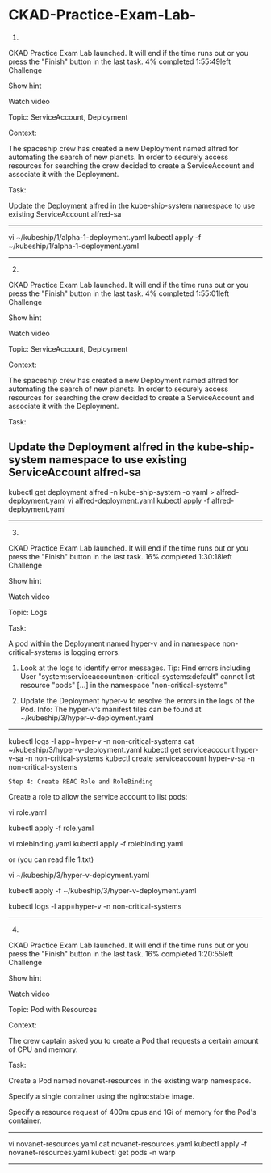 # CKAD-Practice-Exam-Lab-
1. 

CKAD Practice Exam
Lab launched. It will end if the time runs out or you press the "Finish" button in the last task.
4%
completed
1:55:49left
Challenge

Show hint

Watch video

Topic: ServiceAccount, Deployment

Context:

The spaceship crew has created a new Deployment named alfred for automating the search of new planets. In order to securely access resources for searching the crew decided to create a ServiceAccount and associate it with the Deployment.

Task:

Update the Deployment alfred in the kube-ship-system namespace to use existing ServiceAccount alfred-sa



----------------------------------------------------------------------------------------------------------------------------------------------------------------------------------------------------------------------------------------------------------------------------------------------------------------------------------------------------------------------------------------------------------------------------------------------------------------------------------------------------------------


vi ~/kubeship/1/alpha-1-deployment.yaml 
kubectl apply -f ~/kubeship/1/alpha-1-deployment.yaml
 
----------------------------------------------------------------------------------------------------------------------------------------------------------------------------------------------------------------------------------------------------------------------------------------------------------------------------------------------------------------------------------------------------------------------------------------------------------------------------------------------------------------

2. 


CKAD Practice Exam
Lab launched. It will end if the time runs out or you press the "Finish" button in the last task.
4%
completed
1:55:01left
Challenge

Show hint

Watch video

Topic: ServiceAccount, Deployment

Context:

The spaceship crew has created a new Deployment named alfred for automating the search of new planets. In order to securely access resources for searching the crew decided to create a ServiceAccount and associate it with the Deployment.

Task:

Update the Deployment alfred in the kube-ship-system namespace to use existing ServiceAccount alfred-sa
----------------------------------------------------------------------------------------------------------------------------------------------------------------------------------------------------------------------------------------------------------------------------------------------------------------------------------------------------------------------------------------------------------------------------------------------------------------------------------------------------------------


kubectl get deployment alfred -n kube-ship-system -o yaml > alfred-deployment.yaml
vi alfred-deployment.yaml
kubectl apply -f alfred-deployment.yaml

 
----------------------------------------------------------------------------------------------------------------------------------------------------------------------------------------------------------------------------------------------------------------------------------------------------------------------------------------------------------------------------------------------------------------------------------------------------------------------------------------------------------------


3.




CKAD Practice Exam
Lab launched. It will end if the time runs out or you press the "Finish" button in the last task.
16%
completed
1:30:18left
Challenge

Show hint

Watch video

Topic: Logs

Task:

A pod within the Deployment named hyper-v and in namespace non-critical-systems is logging errors.

1. Look at the logs to identify error messages. 
Tip: Find errors including User "system:serviceaccount:non-critical-systems:default" cannot list resource "pods" [...] in the namespace "non-critical-systems"

2. Update the Deployment hyper-v to resolve the errors in the logs of the Pod. 
Info: The hyper-v‘s manifest files can be found at ~/kubeship/3/hyper-v-deployment.yaml 
 

----------------------------------------------------------------------------------------------------------------------------------------------------------------------------------------------------------------------------------------------------------------------------------------------------------------------------------------------------------------------------------------------------------------------------------------------------------------------------------------------------------------

kubectl logs -l app=hyper-v -n non-critical-systems
cat ~/kubeship/3/hyper-v-deployment.yaml
kubectl get serviceaccount hyper-v-sa -n non-critical-systems
kubectl create serviceaccount hyper-v-sa -n non-critical-systems


    Step 4: Create RBAC Role and RoleBinding
Create a role to allow the service account to list pods:

vi role.yaml 

kubectl apply -f role.yaml

vi rolebinding.yaml
kubectl apply -f rolebinding.yaml



or (you can read file 1.txt) 





vi ~/kubeship/3/hyper-v-deployment.yaml 


kubectl apply -f ~/kubeship/3/hyper-v-deployment.yaml

kubectl logs -l app=hyper-v -n non-critical-systems


 
----------------------------------------------------------------------------------------------------------------------------------------------------------------------------------------------------------------------------------------------------------------------------------------------------------------------------------------------------------------------------------------------------------------------------------------------------------------------------------------------------------------


4.   




CKAD Practice Exam
Lab launched. It will end if the time runs out or you press the "Finish" button in the last task.
16%
completed
1:20:55left
Challenge

Show hint

Watch video

Topic: Pod with Resources

Context:

The crew captain asked you to create a Pod that requests a certain amount of CPU and memory.

Task:

Create a Pod named novanet-resources in the existing warp namespace.

Specify a single container using the nginx:stable image.

Specify a resource request of 400m cpus and 1Gi of memory for the Pod's container.

--------------------------------------------------------------------------------------------------------------------------------------------------------------------------------------------------------------------------------------------------------------------------------------------------------------------------------------------------------------------------------------------------------------------------------------------------


 vi novanet-resources.yaml
 cat novanet-resources.yaml 
kubectl apply -f novanet-resources.yaml
 kubectl get pods -n warp





----------------------------------------------------------------------------------------------------------------------------------------------------------------------------------------------------------------------------------------------------------------------------------------------------------------------------------------------------------------------------------------------------------------------------------------------------------------------------------------------------------------------------------------------------------------------------
